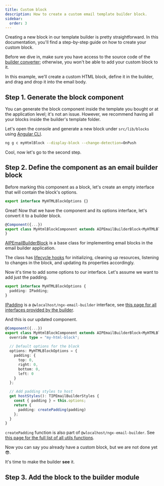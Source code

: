 ```yaml
---
title: Custom block
description: How to create a custom email template builder block.
sidebar:
  order: 3
---
```


Creating a new block in our template builder is pretty straightforward. In this documentation, you'll find a step-by-step guide on how to create your custom block.&#x20;

Before we dive in, make sure you have access to the source code of the [builder converter](https://github.com/wanoo21/Angular-mjml-output); otherwise, you won't be able to add your custom block to it.

In this example, we'll create a custom HTML block, define it in the builder, and drag and drop it into the email body.

## Step 1. Generate the block component

You can generate the block component inside the template you bought or at the application level; it's not an issue. However, we recommend having all your blocks inside the builder's template folder.

Let's open the console and generate a new block under `src/lib/blocks` using [Angular CLI](https://yon.fun/angular-cli/).

```bash
ng g c myHtmlBlock --display-block --change-detection=OnPush
```

Cool, now let's go to the second step.

## Step 2. Define the component as an email builder block

Before marking this component as a block, let's create an empty interface that will contain the block's options.

```typescript
export interface MyHTMLBlockOptions {}
```

Great! Now that we have the component and its options interface, let's convert it to a builder block.

```typescript
@Component({...})
export class MyHtmlBlockComponent extends AIPEmailBuilderBlock<MyHTMLBlockOptions> {
}
```

[AIPEmailBuilderBlock](/guides/blocks/aipemailbuilderblock) is a base class for implementing email blocks in the email builder application.

The class has [lifecycle hooks](https://yon.fun/angular-lifecycle-hooks/) for initializing, cleaning up resources, listening to changes in the block, and updating its properties accordingly.

Now it's time to add some options to our interface. Let's assume we want to add just the padding.

```typescript
export interface MyHTMLBlockOptions {
  padding: IPadding;
}
```

[IPadding](/guides/references/interfaces#ipadding) is a `@wlocalhost/ngx-email-builder` interface, see [this page for all interfaces provided by the builder](/guides/references/interfaces).

And this is our updated component.

```typescript
@Component({...})
export class MyHtmlBlockComponent extends AIPEmailBuilderBlock<MyHTMLBlockOptions> {
  override type = "my-html-block";
  
  // Default options for the block
  options: MyHTMLBlockOptions = {
    padding: {
      top: 0,
      right: 0,
      bottom: 0,
      left: 0
    }
  };

  // Add padding styles to host
  get hostStyles(): TIPEmailBuilderStyles {
    const { padding } = this.options;
    return {
      padding: createPadding(padding)
    };
  }
}
```

`createPadding` function is also part of `@wlocalhost/ngx-email-builder`. See [this page for the full list of all utils functions](/guides/references/utility).

Now you can say you already have a custom block, but we are not done yet :sunglasses:.

It's time to make the builder **see** it.

## Step 3. Add the block to the builder module

